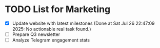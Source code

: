 # TODO List for Marketing

- [x] Update website with latest milestones  (Done at Sat Jul 26 22:47:09 2025: No actionable real task found.)
- [ ] Prepare Q3 newsletter
- [ ] Analyze Telegram engagement stats